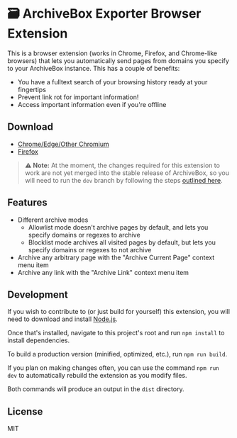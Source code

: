 # 🗃 ArchiveBox Exporter Browser Extension

This is a browser extension (works in Chrome, Firefox, and Chrome-like browsers) that lets you automatically send pages from domains you specify to your ArchiveBox instance. This has a couple of benefits:

- You have a fulltext search of your browsing history ready at your fingertips
- Prevent link rot for important information!
- Access important information even if you're offline

## Download

- [Chrome/Edge/Other Chromium](https://chrome.google.com/webstore/detail/habonpimjphpdnmcfkaockjnffodikoj)
- [Firefox](https://addons.mozilla.org/en-US/firefox/addon/archivebox-exporter/)

> **⚠️ Note:** At the moment, the changes required for this extension to work are not yet merged into the stable release of ArchiveBox, so you will need to run the `dev` branch by following the steps [outlined here](https://github.com/ArchiveBox/ArchiveBox#install-and-run-a-specific-github-branch).

## Features

- Different archive modes
  - Allowlist mode doesn't archive pages by default, and lets you specify domains or regexes to archive
  - Blocklist mode archives all visited pages by default, but lets you specify domains or regexes to not archive
- Archive any arbitrary page with the "Archive Current Page" context menu item
- Archive any link with the "Archive Link" context menu item

## Development

If you wish to contribute to (or just build for yourself) this extension, you will need to download and install [Node.js](https://nodejs.org/en/).

Once that's installed, navigate to this project's root and run `npm install` to install dependencies.

To build a production version (minified, optimized, etc.), run `npm run build`.

If you plan on making changes often, you can use the command `npm run dev` to automatically rebuild the extension as you modify files.

Both commands will produce an output in the `dist` directory.

## License

MIT